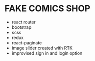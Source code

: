 # FAKE COMICS SHOP 

- react router
- bootstrap
- scss
- redux
- react-paginate
- image slider created with RTK
- improvised sign in and login option 
